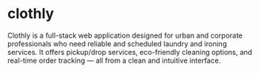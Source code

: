 # clothly
Clothly is a full-stack web application designed for urban and corporate professionals who need reliable and scheduled laundry and ironing services. It offers pickup/drop services, eco-friendly cleaning options, and real-time order tracking — all from a clean and intuitive interface.
